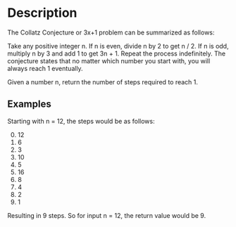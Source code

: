 # Description

The Collatz Conjecture or 3x+1 problem can be summarized as follows:

Take any positive integer n.
If n is even, divide n by 2 to get n / 2.
If n is odd, multiply n by 3 and add 1 to get 3n + 1.
Repeat the process indefinitely.
The conjecture states that no matter which number you start with, you will always reach 1 eventually.

Given a number n, return the number of steps required to reach 1.

## Examples

Starting with n = 12, the steps would be as follows:

0. 12
1. 6
2. 3
3. 10
4. 5
5. 16
6. 8
7. 4
8. 2
9. 1

Resulting in 9 steps.
So for input n = 12, the return value would be 9.
